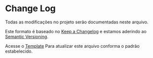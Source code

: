 # Change Log

Todas as modificações no projeto serão documentadas neste arquivo.

Este formato é baseado no [Keep a Changelog](http://keepachangelog.com/) e estamos aderindo ao [Semantic Versioning](http://semver.org/).

Acesse o [Template](https://github.com/yourFinanceApp/mobile/blob/main/.github/templates/CHANGELOG_TEMPLATE.md) Para atualizar este arquivo conforma o padrão estabelecido.
